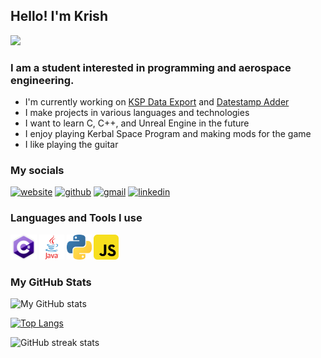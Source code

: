 ## Hello! I'm Krish

![](https://visitor-badge.laobi.icu/badge?page_id=kna27.kna27)

### I am a student interested in programming and aerospace engineering.

- I'm currently working on [KSP Data Export](https://github.com/kna27/ksp-data-export) and [Datestamp Adder](https://github.com/kna27/datestamp-adder)
- I make projects in various languages and technologies
- I want to learn C, C++, and Unreal Engine in the future
- I enjoy playing Kerbal Space Program and making mods for the game
- I like playing the guitar

### My socials

[<img src='https://cdn.jsdelivr.net/npm/simple-icons@3.0.1/icons/icloud.svg' alt='website' height='40'>](https://kna27.github.io)
[<img src='https://cdn.jsdelivr.net/npm/simple-icons@3.0.1/icons/github.svg' alt='github' height='40'>](https://github.com/kna27)
[<img src='https://cdn.jsdelivr.net/npm/simple-icons@3.0.1/icons/gmail.svg' alt='gmail' height='40'>](mailto:krisharora27@gmail.com)
[<img src='https://cdn.jsdelivr.net/npm/simple-icons@3.0.1/icons/linkedin.svg' alt='linkedin' height='40'>](https://www.linkedin.com/in/krish-arora-33144820b/)
<br>

### Languages and Tools I use
[<img src='https://github.com/kna27/kna27/blob/4d30f6392a41b951894987ba5108914ddd57da46/icons/c%23.png' alt='c#' height='40'>]()
[<img src='https://github.com/kna27/kna27/blob/4d30f6392a41b951894987ba5108914ddd57da46/icons/java.png' alt='java' height='40'>]()
[<img src='https://github.com/kna27/kna27/blob/4d30f6392a41b951894987ba5108914ddd57da46/icons/python.png' alt='python' height='40'>]()
[<img src='https://github.com/kna27/kna27/blob/4d30f6392a41b951894987ba5108914ddd57da46/icons/js.png' alt='javascript' height='40'>]()

### My GitHub Stats
![My GitHub stats](https://github-readme-stats.vercel.app/api?username=kna27&show_icons=true&count_private=true)

[![Top Langs](https://github-readme-stats.vercel.app/api/top-langs/?username=kna27)](https://github.com/anuraghazra/github-readme-stats)

![GitHub streak stats](https://github-readme-streak-stats.herokuapp.com/?user=kna27)  
